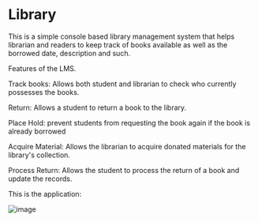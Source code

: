# Library
This is a simple console based library management system that helps librarian and readers to keep track of books available as well as the borrowed date, description and such.

Features of the LMS.

Track books: Allows both student and librarian to check who currently possesses the
books.

Return: Allows a student to return a book to the library.

Place Hold: prevent students from requesting the book again if the book is already
borrowed

Acquire Material: Allows the librarian to acquire donated materials for the library's
collection.

Process Return: Allows the student to process the return of a book and update the records.

This is the application:

![image](https://user-images.githubusercontent.com/129270296/228482905-627661ad-7090-4184-b69a-2d80be22067c.png)
